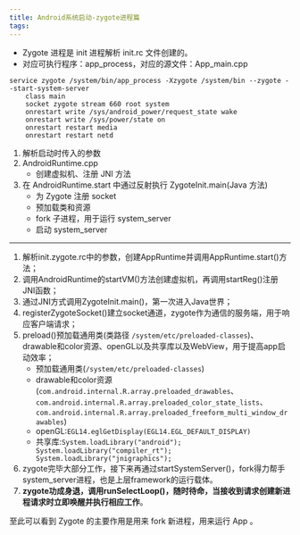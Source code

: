 ```yaml
---
title: Android系统启动-zygote进程篇
tags:
---
```



* Zygote 进程是 init 进程解析 init.rc 文件创建的。
* 对应可执行程序：app_process，对应的源文件：App_main.cpp


```
service zygote /system/bin/app_process -Xzygote /system/bin --zygote --start-system-server
    class main
    socket zygote stream 660 root system
    onrestart write /sys/android_power/request_state wake
    onrestart write /sys/power/state on
    onrestart restart media
    onrestart restart netd
```



1. 解析启动时传入的参数
2. AndroidRuntime.cpp 
     * 创建虚拟机、注册 JNI 方法
3. 在 AndroidRuntime.start 中通过反射执行 ZygoteInit.main(Java 方法)
    * 为 Zygote 注册 socket
    * 预加载类和资源
    * fork 子进程，用于运行 system_server
    * 启动 system_server



---

1. 解析init.zygote.rc中的参数，创建AppRuntime并调用AppRuntime.start()方法；
2. 调用AndroidRuntime的startVM()方法创建虚拟机，再调用startReg()注册JNI函数；
3. 通过JNI方式调用ZygoteInit.main()，第一次进入Java世界；
4. registerZygoteSocket()建立socket通道，zygote作为通信的服务端，用于响应客户端请求；
5. preload()预加载通用类(类路径 `/system/etc/preloaded-classes`)、drawable和color资源、openGL以及共享库以及WebView，用于提高app启动效率；
    * 预加载通用类(`/system/etc/preloaded-classes`)
    * drawable和color资源(`com.android.internal.R.array.preloaded_drawables`、`com.android.internal.R.array.preloaded_color_state_lists`、`com.android.internal.R.array.preloaded_freeform_multi_window_drawables`)
    * openGL:`EGL14.eglGetDisplay(EGL14.EGL_DEFAULT_DISPLAY)`
    * 共享库:`System.loadLibrary("android");
        System.loadLibrary("compiler_rt");
        System.loadLibrary("jnigraphics");`
6. zygote完毕大部分工作，接下来再通过startSystemServer()，fork得力帮手system_server进程，也是上层framework的运行载体。
7. **zygote功成身退，调用runSelectLoop()，随时待命，当接收到请求创建新进程请求时立即唤醒并执行相应工作**。



至此可以看到 Zygote 的主要作用是用来 fork 新进程，用来运行 App 。